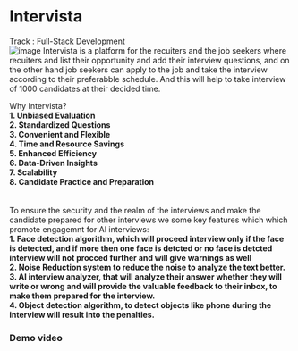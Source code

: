 # Intervista
Track : Full-Stack Development
<br>
![image](https://github.com/monishkajha17/Intervista/assets/109274817/41723737-caa5-45bf-a918-fccbb1249337)
Intervista is a platform for the recuiters and the job seekers where recuiters and list their opportunity and add their interview questions, and on the other hand job seekers can apply to the job and take the interview according to their preferabble schedule. And this will help to take interview of 1000 candidates at their decided time.

Why Intervista?
<br>
<b> 1. Unbiased Evaluation</b>
<br>
<b> 2. Standardized Questions</b>
<br>
<b> 3. Convenient and Flexible</b>
<br>
<b> 4. Time and Resource Savings</b>
<br>
<b> 5. Enhanced Efficiency</b>
<br>
<b> 6. Data-Driven Insights</b>
<br>
<b> 7. Scalability</b>
<br>
<b> 8. Candidate Practice and Preparation</b>
<br>
<br>
<br>
To ensure the security and the realm of the interviews and make the candidate prepared for other interviews we some key features which which promote engagemnt for AI interviews:
<br>
<b> 1. Face detection algorithm, which will proceed interview only if the face is detected, and if more then one face is detcted or no face is detcted interview will not procced further and will give warnings as well </b>
<br>
<b> 2. Noise Reduction system to reduce the noise to analyze the text better.</b>
<br>
<b> 3. AI interview analyzer, that will analyze their answer whether they will write or wrong and will provide the valuable feedback to their inbox, to make them prepared for the interview.</b>
<br>
<b> 4. Object detection algorithm, to detect objects like phone during the interview will result into the penalties.</b>

<h3>Demo video</h3>

